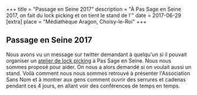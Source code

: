 +++
title = "Passage en Seine 2017"
description = "À Pas Sage en Seine 2017, on fait du lock picking et on tient le stand de l'"
date = 2017-06-29
[extra]
place = "Médiathèque Aragon, Choisy-le-Roi"
+++

## Passage en Seine 2017

Nous avons vu un message sur twitter demandant à quelqu'un si il pouvait
organiser un [atelier de lock picking](@/activités/lock-picking/_index.md) à
Pas Sage en Seine. Nous nous sommes proposé pour aider. On nous a alors demandé
si on voulait aussi un stand.
Voilà comment nous nous sommes retrouvé à présenter l'Association Sans Nom et à
montrer aux gens comment ouvrir des serrures et cadenas pendant ces 4 jours,
en allant voir des conférences de temps en temps.
